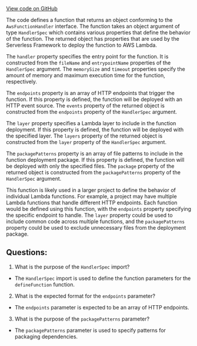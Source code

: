 [View code on GitHub](https://github.com/gaerongsalon/blog/serverless/lib/functions/defineFunction.ts)

The code defines a function that returns an object conforming to the `AwsFunctionHandler` interface. The function takes an object argument of type `HandlerSpec` which contains various properties that define the behavior of the function. The returned object has properties that are used by the Serverless Framework to deploy the function to AWS Lambda.

The `handler` property specifies the entry point for the function. It is constructed from the `fileName` and `entrypointName` properties of the `HandlerSpec` argument. The `memorySize` and `timeout` properties specify the amount of memory and maximum execution time for the function, respectively.

The `endpoints` property is an array of HTTP endpoints that trigger the function. If this property is defined, the function will be deployed with an HTTP event source. The `events` property of the returned object is constructed from the `endpoints` property of the `HandlerSpec` argument.

The `layer` property specifies a Lambda layer to include in the function deployment. If this property is defined, the function will be deployed with the specified layer. The `layers` property of the returned object is constructed from the `layer` property of the `HandlerSpec` argument.

The `packagePatterns` property is an array of file patterns to include in the function deployment package. If this property is defined, the function will be deployed with only the specified files. The `package` property of the returned object is constructed from the `packagePatterns` property of the `HandlerSpec` argument.

This function is likely used in a larger project to define the behavior of individual Lambda functions. For example, a project may have multiple Lambda functions that handle different HTTP endpoints. Each function would be defined using this function, with the `endpoints` property specifying the specific endpoint to handle. The `layer` property could be used to include common code across multiple functions, and the `packagePatterns` property could be used to exclude unnecessary files from the deployment package.
## Questions: 
 1. What is the purpose of the `HandlerSpec` import?
- The `HandlerSpec` import is used to define the function parameters for the `defineFunction` function.

2. What is the expected format for the `endpoints` parameter?
- The `endpoints` parameter is expected to be an array of HTTP endpoints.

3. What is the purpose of the `packagePatterns` parameter?
- The `packagePatterns` parameter is used to specify patterns for packaging dependencies.